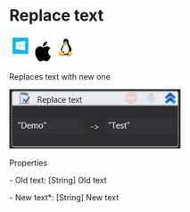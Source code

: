 # Replace text

![](<../../../.gitbook/assets/image (112).png>)

Replaces text with new one

![](<../../../.gitbook/assets/image (318).png>)

Properties

&#x20;\- Old text: \[String] Old  text

&#x20;\- New text\*: \[String] New text
